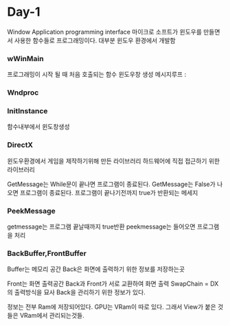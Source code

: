 # Day-1

Window Application programming interface
마이크로 소프트가 윈도우를 만들면서 사용한 함수들로 프로그래밍이다.
대부분 윈도우 환경에서 개발함

### wWinMain

프로그래밍이 시작 될 때 처음 호출되는 함수
윈도우창 생성
메시지루프 : 

### Wndproc



### InitInstance

함수내부에서 윈도창생성

### DirectX 

윈도우환경에서 게임을 제작하기위해 만든 라이브러리
하드웨어에 직접 접근하기 위한 라이브러리



GetMessage는 While문이 끝나면 프로그램이 종료된다.
GetMessage는 False가 나오면 프로그램이 종료된다.
프로그램이 끝나기전까지 true가 반환되는 메세지

### PeekMessage

getmessage는 프로그램 끝날때까지 true반환
peekmessage는 들어오면 프로그램을 처리



### BackBuffer,FrontBuffer

Buffer는 메모리 공간
Back은 화면에 출력하기 위한 정보를 저장하는곳

Front는 화면 출력공간 
Back과 Front가 서로 교환하여 화면 출력
SwapChain = DX의 출력방식을 묘사 Back을 관리하기 위한 정보가 있다.

정보는 전부 Ram에 저장되어있다. 
GPU는 VRam이 따로 있다. 그래서 View가 붙은 것들은 VRam에서 관리되는것들. 